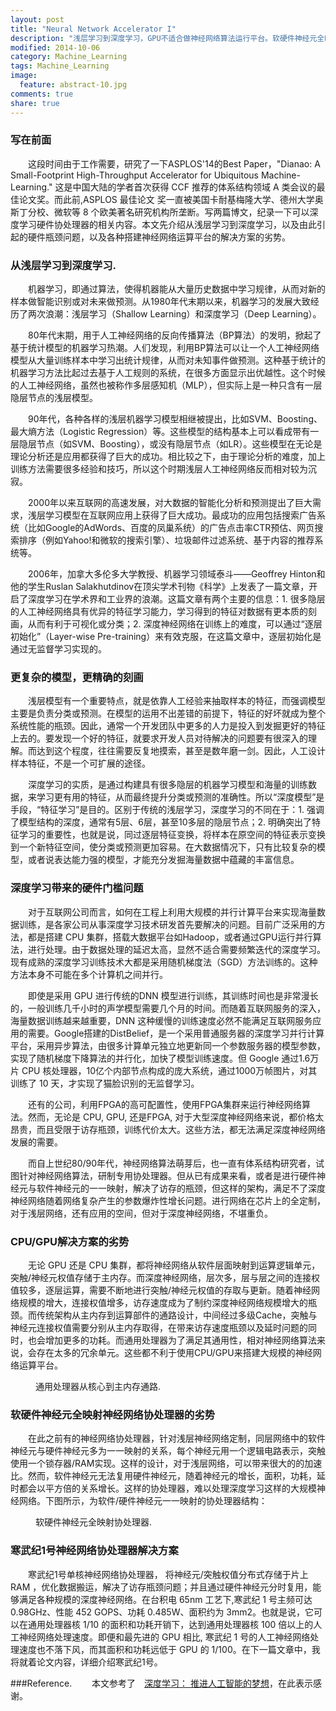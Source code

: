 ```yaml
---
layout: post
title: "Neural Network Accelerator I"
description: "浅层学习到深度学习，GPU不适合做神经网络算法运行平台。软硬件神经元全映射协处理器的劣势"
modified: 2014-10-06
category: Machine_Learning
tags: Machine_Learning
image:
  feature: abstract-10.jpg
comments: true
share: true
---
```



### 写在前面
&emsp;&emsp;这段时间由于工作需要，研究了一下ASPLOS'14的Best Paper，"Dianao: A Small-Footprint High-Throughput Accelerator for Ubiquitous Machine-Learning." 这是中国大陆的学者首次获得 CCF 推荐的体系结构领域 A 类会议的最佳论文奖。而此前,ASPLOS 最佳论文 奖一直被美国卡耐基梅隆大学、德州大学奥斯丁分校、微软等 8 个欧美著名研究机构所垄断。写两篇博文，纪录一下可以深度学习硬件协处理器的相关内容。本文先介绍从浅层学习到深度学习，以及由此引起的硬件瓶颈问题，以及各种搭建神经网络运算平台的解决方案的劣势。

### 从浅层学习到深度学习.
&emsp;&emsp;机器学习，即通过算法，使得机器能从大量历史数据中学习规律，从而对新的样本做智能识别或对未来做预测。从1980年代末期以来，机器学习的发展大致经历了两次浪潮：浅层学习（Shallow Learning）和深度学习（Deep Learning）。

&emsp;&emsp;80年代末期，用于人工神经网络的反向传播算法（BP算法）的发明，掀起了基于统计模型的机器学习热潮。人们发现，利用BP算法可以让一个人工神经网络模型从大量训练样本中学习出统计规律，从而对未知事件做预测。这种基于统计的机器学习方法比起过去基于人工规则的系统，在很多方面显示出优越性。这个时候的人工神经网络，虽然也被称作多层感知机（MLP），但实际上是一种只含有一层隐层节点的浅层模型。

&emsp;&emsp;90年代，各种各样的浅层机器学习模型相继被提出，比如SVM、Boosting、最大熵方法（Logistic Regression）等。这些模型的结构基本上可以看成带有一层隐层节点（如SVM、Boosting），或没有隐层节点（如LR）。这些模型在无论是理论分析还是应用都获得了巨大的成功。相比较之下，由于理论分析的难度，加上训练方法需要很多经验和技巧，所以这个时期浅层人工神经网络反而相对较为沉寂。

&emsp;&emsp;2000年以来互联网的高速发展，对大数据的智能化分析和预测提出了巨大需求，浅层学习模型在互联网应用上获得了巨大成功。最成功的应用包括搜索广告系统（比如Google的AdWords、百度的凤巢系统）的广告点击率CTR预估、网页搜索排序（例如Yahoo!和微软的搜索引擎）、垃圾邮件过滤系统、基于内容的推荐系统等。

&emsp;&emsp;2006年，加拿大多伦多大学教授、机器学习领域泰斗——Geoffrey Hinton和他的学生Ruslan Salakhutdinov在顶尖学术刊物《科学》上发表了一篇文章，开启了深度学习在学术界和工业界的浪潮。这篇文章有两个主要的信息：1. 很多隐层的人工神经网络具有优异的特征学习能力，学习得到的特征对数据有更本质的刻画，从而有利于可视化或分类；2. 深度神经网络在训练上的难度，可以通过“逐层初始化”（Layer-wise Pre-training）来有效克服，在这篇文章中，逐层初始化是通过无监督学习实现的。

### 更复杂的模型，更精确的刻画
&emsp;&emsp;浅层模型有一个重要特点，就是依靠人工经验来抽取样本的特征，而强调模型主要是负责分类或预测。在模型的运用不出差错的前提下，特征的好坏就成为整个系统性能的瓶颈。因此，通常一个开发团队中更多的人力是投入到发掘更好的特征上去的。要发现一个好的特征，就要求开发人员对待解决的问题要有很深入的理解。而达到这个程度，往往需要反复地摸索，甚至是数年磨一剑。因此，人工设计样本特征，不是一个可扩展的途径。

&emsp;&emsp;深度学习的实质，是通过构建具有很多隐层的机器学习模型和海量的训练数据，来学习更有用的特征，从而最终提升分类或预测的准确性。所以“深度模型”是手段，“特征学习”是目的。区别于传统的浅层学习，深度学习的不同在于：1. 强调了模型结构的深度，通常有5层、6层，甚至10多层的隐层节点；2. 明确突出了特征学习的重要性，也就是说，同过逐层特征变换，将样本在原空间的特征表示变换到一个新特征空间，使分类或预测更加容易。在大数据情况下，只有比较复杂的模型，或者说表达能力强的模型，才能充分发掘海量数据中蕴藏的丰富信息。

### 深度学习带来的硬件门槛问题
&emsp;&emsp;对于互联网公司而言，如何在工程上利用大规模的并行计算平台来实现海量数据训练，是各家公司从事深度学习技术研发首先要解决的问题。目前广泛采用的方法，都是搭建 CPU 集群，搭载大数据平台如Hadoop，或者通过GPU运行并行算法，进行处理。由于数据处理的延迟太高，显然不适合需要频繁迭代的深度学习。现有成熟的深度学习训练技术大都是采用随机梯度法（SGD）方法训练的。这种方法本身不可能在多个计算机之间并行。

&emsp;&emsp;即使是采用 GPU 进行传统的DNN 模型进行训练，其训练时间也是非常漫长的，一般训练几千小时的声学模型需要几个月的时间。而随着互联网服务的深入，海量数据训练越来越重要，DNN 这种缓慢的训练速度必然不能满足互联网服务应用的需要。Google搭建的DistBelief，是一个采用普通服务器的深度学习并行计算平台，采用异步算法，由很多计算单元独立地更新同一个参数服务器的模型参数，实现了随机梯度下降算法的并行化，加快了模型训练速度。但 Google 通过1.6万片 CPU 核处理器，10亿个内部节点构成的庞大系统，通过1000万帧图片，对其训练了 10 天，才实现了猫脸识别的无监督学习。

 &emsp;&emsp;还有的公司，利用FPGA的高可配置性，使用FPGA集群来运行神经网络算法。然而，无论是 CPU, GPU, 还是FPGA, 对于大型深度神经网络来说，都价格太昂贵，而且受限于访存瓶颈，训练代价太大。这些方法，都无法满足深度神经网络发展的需要。

&emsp;&emsp;而自上世纪80/90年代，神经网络算法萌芽后，也一直有体系结构研究者，试图针对神经网络算法，研制专用协处理器。但从已有成果来看，或者是进行硬件神经元与软件神经元的一一映射，解决了访存的瓶颈，但这样的架构，满足不了深度神经网络随着网络复杂产生的参数爆炸性增长问题。进行网络在芯片上的全定制，对于浅层网络，还有应用的空间，但对于深度神经网络，不堪重负。

### CPU/GPU解决方案的劣势
&emsp;&emsp;无论 GPU 还是 CPU 集群，都将神经网络从软件层面映射到运算逻辑单元，突触/神经元权值存储于主内存。而深度神经网络，层次多，层与层之间的连接权值较多，逐层运算，需要不断地进行突触/神经元权值的存取与更新。随着神经网络规模的增大，连接权值增多，访存速度成为了制约深度神经网络规模增大的瓶颈。而传统架构从主内存到运算部件的通路设计，中间经过多级Cache，突触与神经元连接权值需要分别从主内存取得，在带来访存速度瓶颈以及延时问题的同时，也会增加更多的功耗。而通用处理器为了满足其通用性，相对神经网络算法来说，会存在太多的冗余单元。这些都不利于使用CPU/GPU来搭建大规模的神经网络运算平台。

<figure>
	<img src="http://mhs-blog.qiniudn.com/cpu_ram.jpg" alt="">
	<figcaption>通用处理器从核心到主内存通路.</figcaption>
</figure>


### 软硬件神经元全映射神经网络协处理器的劣势
&emsp;&emsp;在此之前有的神经网络协处理器，针对浅层神经网络定制，同层网络中的软件神经元与硬件神经元多为一一映射的关系，每个神经元用一个逻辑电路表示，突触使用一个锁存器/RAM实现。这样的设计，对于浅层网络，可以带来很大的的加速比。然而，软件神经元无法复用硬件神经元，随着神经元的增长，面积，功耗，延时都会以平方倍的关系增长。这样的协处理器，难以处理深度学习这样的大规模神经网络。下图所示，为软件/硬件神经元一一映射的协处理器结构：
<figure>
	<img src="http://mhs-blog.qiniudn.com/full.jpg" alt="">
	<figcaption>软硬件神经元全映射协处理器.</figcaption>
</figure>

### 寒武纪1号神经网络协处理器解决方案
&emsp;&emsp;寒武纪1号单核神经网络协处理器， 将神经元/突触权值分布式存储于片上 RAM ，优化数据搬运，解决了访存瓶颈问题；并且通过硬件神经元分时复用，能够满足各种规模的深度神经网络。在台积电 65nm 工艺下,寒武纪 1 号主频可达 0.98GHz、性能 452 GOPS、功耗 0.485W、面积约为 3mm2。也就是说，它可以在通用处理器核 1/10 的面积和功耗开销下，达到通用处理器核 100 倍以上的人工神经网络处理速度。即便和最先进的 GPU 相比, 寒武纪 1 号的人工神经网络处理速度也不落下风，而其面积和功耗远低于 GPU 的 1/100。在下一篇文章中，我将就着论文内容，详细介绍寒武纪1号。


###Reference.
&emsp;&emsp;本文参考了&emsp;[深度学习： 推进人工智能的梦想](http://www.csdn.net/article/2013-05-29/2815479)，在此表示感谢。
